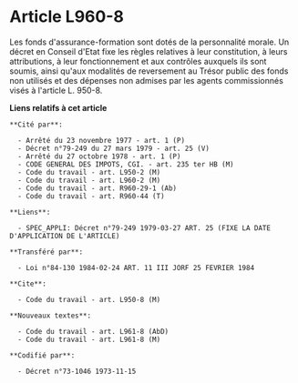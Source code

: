 # Article L960-8

Les fonds d'assurance-formation sont dotés de la personnalité morale. Un décret en Conseil d'Etat fixe les règles relatives à
leur constitution, à leurs attributions, à leur fonctionnement et aux contrôles auxquels ils sont soumis, ainsi qu'aux
modalités de reversement au Trésor public des fonds non utilisés et des dépenses non admises par les agents commissionnés
visés à l'article L. 950-8.

**Liens relatifs à cet article**

	**Cité par**:

	  - Arrêté du 23 novembre 1977 - art. 1 (P)
	  - Décret n°79-249 du 27 mars 1979 - art. 25 (V)
	  - Arrêté du 27 octobre 1978 - art. 1 (P)
	  - CODE GENERAL DES IMPOTS, CGI. - art. 235 ter HB (M)
	  - Code du travail - art. L950-2 (M)
	  - Code du travail - art. L960-2 (M)
	  - Code du travail - art. R960-29-1 (Ab)
	  - Code du travail - art. R960-44 (T)

	**Liens**:

	  - SPEC_APPLI: Décret n°79-249 1979-03-27 ART. 25 (FIXE LA DATE D'APPLICATION DE L'ARTICLE)

	**Transféré par**:

	  - Loi n°84-130 1984-02-24 ART. 11 III JORF 25 FEVRIER 1984

	**Cite**:

	  - Code du travail - art. L950-8 (M)

	**Nouveaux textes**:

	  - Code du travail - art. L961-8 (AbD)
	  - Code du travail - art. L961-8 (M)

	**Codifié par**:

	  - Décret n°73-1046 1973-11-15
